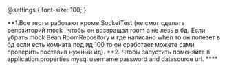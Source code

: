 @settings {
  font-size: 100;
}

**1.Все тесты работают кроме SocketTest (не смог сделать репозиторий mock , чтобы он возвращал room  а не лезь в бд. Если убрать mock Bean RoomRepository и где написано when то он полезет в бд если есть комната под ид 100 то он сработает можете сами проверить поставив нужный ид).
**2. Чтобы запустить поменяйте в application.properties mysql  username password and datasource url. ****
